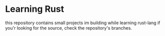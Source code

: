 # Learning Rust

this repository contains small projects im building while learning rust-lang
if you'r looking for the source, check the repository's branches.
